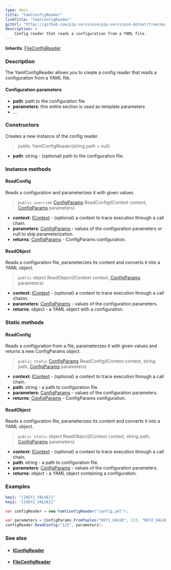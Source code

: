 ```yaml
---
type: docs
title: "YamlConfigReader"
linkTitle: "YamlConfigReader"
gitUrl: "https://github.com/pip-services4/pip-services4-dotnet/tree/main/pip-services4-config-dotnet"
description: >
    Config reader that reads a configuration from a YAML file.
---
```


**Inherits**: [FileConfigReader](../file_config_reader)

### Description

The YamlConfigReader allows you to create a config reader that reads a configuration from a YAML file.

#### Configuration parameters

- **path**: path to the configuration file
- **parameters**: this entire section is used as template parameters
- ...


### Constructors
Creates a new instance of the config reader.

> public YamlConfigReader(string path = null)

- **path**: string - (optional) path to the configuration file.


### Instance methods


#### ReadConfig
Reads a configuration and parameterizes it with given values.

> `public override` [ConfigParams](../../../components/config/config_params) ReadConfig(IContext context, [ConfigParams](../../../components/config/config_params) parameters)

- **context**: [IContext](../../../components/context/icontext) - (optional) a context to trace execution through a call chain.
- **parameters**: [ConfigParams](../../../components/config/config_params) - values of the configuration parameters or null to skip parameterization.
- **returns**: [ConfigParams](../../../components/config/config_params) - ConfigParams configuration.


#### ReadObject
Reads a configuration file, parameterizes its content and converts it into a YAML object.

> `public` object ReadObject(IContext context, [ConfigParams](../../../components/config/config_params) parameters)

- **context**: [IContext](../../../components/context/icontext) - (optional) a context to trace execution through a call chainn.
- **parameters**: [ConfigParams](../../../components/config/config_params) - values of the configuration parameters.
- **returns**: object - a YAML object with a configuration.

### Static methods

#### ReadConfig
Reads a configuration from a file, parameterizes it with given values and returns a new ConfigParams object.

> `public static` [ConfigParams](../../../components/config/config_params) ReadConfig(IContext context, string path, [ConfigParams](../../../components/config/config_params) parameters)

- **context**: [IContext](../../../components/context/icontext) - (optional) a context to trace execution through a call chain.
- **path**: string - a path to configuration file.
- **parameters**: [ConfigParams](../../../components/config/config_params) - values of the configuration parameters.
- **returns**: [ConfigParams](../../../components/config/config_params) - ConfigParams configuration.


#### ReadObject
Reads a configuration file, parameterizes its content and converts it into a YAML object.

> `public static` object ReadObject(IContext context, string path, [ConfigParams](../../../components/config/config_params) parameters)

- **context**: [IContext](../../../components/context/icontext) - (optional) a context to trace execution through a call chain.
- **path**: string - a path to configuration file.
- **parameters**: [ConfigParams](../../../components/config/config_params) - values of the configuration parameters.
- **returns**: object - a YAML object containing a configuration.

### Examples

```yaml
key1: "{{KEY1_VALUE}}"
key2: "{{KEY2_VALUE}}"
```
    
        
```cs
var configReader = new YamlConfigReader("config.yml");

var parameters = ConfigParams.FromTuples("KEY1_VALUE", 123, "KEY2_VALUE", "ABC");
configReader.ReadConfig("123", parameters);
```

### See also
- #### [IConfigReader](../iconfig_reader)
- #### [FileConfigReader](../file_config_reader)

